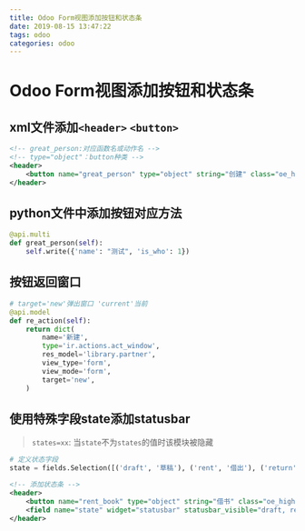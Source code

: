 ```yaml
---
title: Odoo Form视图添加按钮和状态条
date: 2019-08-15 13:47:22
tags: odoo
categories: odoo
---
```


# Odoo Form视图添加按钮和状态条

## xml文件添加`<header>` `<button>`

```xml
<!-- great_person:对应函数名或动作名 -->
<!-- type="object"：button种类 -->
<header>
    <button name="great_person" type="object" string="创建" class="oe_highlight" />
</header>
```
## python文件中添加按钮对应方法

```python
@api.multi
def great_person(self):
    self.write({'name': "测试", 'is_who': 1})
```

## 按钮返回窗口

```python
# target='new'弹出窗口 'current'当前 
@api.model
def re_action(self):
    return dict(
        name='新建',
        type='ir.actions.act_window',
        res_model='library.partner',
        view_type='form',
        view_mode='form',
        target='new',
    )
```

## 使用特殊字段state添加statusbar

> `states=xx`: 当`state`不为`states`的值时该模块被隐藏

```python
# 定义状态字段
state = fields.Selection([('draft', '草稿'), ('rent', '借出'), ('return', '归还')], default='draft', string="状态")
```
```xml
<!-- 添加状态条 -->
<header>
    <button name="rent_book" type="object" string="借书" class="oe_highlight" states="draft"/>
    <field name="state" widget="statusbar" statusbar_visible="draft, rent, return"/>
</header>
```